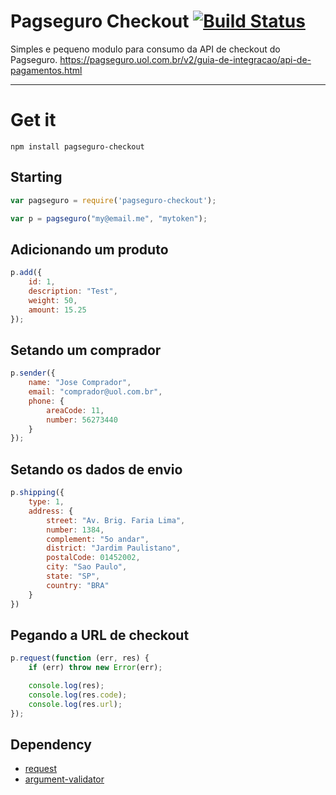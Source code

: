 Pagseguro Checkout [![Build Status](https://travis-ci.org/Deividy/pagseguro-checkout.png?branch=master)](https://travis-ci.org/Deividy/pagseguro-checkout)
===============

Simples e pequeno modulo para consumo da API de checkout do Pagseguro.
https://pagseguro.uol.com.br/v2/guia-de-integracao/api-de-pagamentos.html

---

# Get it

```
npm install pagseguro-checkout
```

## Starting

```javascript
var pagseguro = require('pagseguro-checkout');

var p = pagseguro("my@email.me", "mytoken");
```

## Adicionando um produto

```javascript
p.add({
    id: 1,
    description: "Test",
    weight: 50,
    amount: 15.25
});
```

## Setando um comprador

```javascript
p.sender({
    name: "Jose Comprador",
    email: "comprador@uol.com.br",
    phone: {
        areaCode: 11,
        number: 56273440
    }
});
```

## Setando os dados de envio

```javascript
p.shipping({
    type: 1,
    address: {
        street: "Av. Brig. Faria Lima",
        number: 1384,
        complement: "5o andar",
        district: "Jardim Paulistano",
        postalCode: 01452002,
        city: "Sao Paulo",
        state: "SP",
        country: "BRA"
    }
})
```

## Pegando a URL de checkout

```javascript
p.request(function (err, res) {
    if (err) throw new Error(err);

    console.log(res);
    console.log(res.code);
    console.log(res.url);
});
```

## Dependency
- [request](https://github.com/request/request)
- [argument-validator](https://github.com/Deividy/argument-validator)

